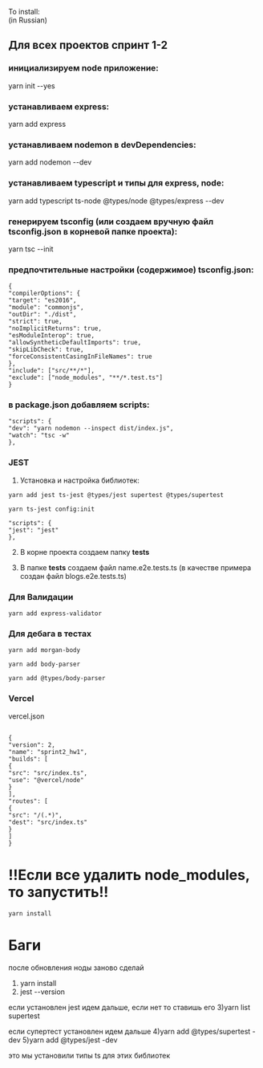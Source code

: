 To install:  
(in Russian)
## Для всех проектов спринт 1-2
### инициализируем node приложение:
yarn init --yes

### устанавливаем express:
yarn add express

### устанавливаем nodemon в devDependencies:
yarn add nodemon --dev

### устанавливаем typescript и типы для express, node:
yarn add typescript ts-node @types/node @types/express --dev

### генерируем tsconfig (или создаем вручную файл tsconfig.json в корневой папке проекта):
yarn tsc --init

###  предпочтительные настройки (содержимое) tsconfig.json:
```
{
"compilerOptions": {
"target": "es2016",
"module": "commonjs",
"outDir": "./dist",
"strict": true,
"noImplicitReturns": true,
"esModuleInterop": true,
"allowSyntheticDefaultImports": true,
"skipLibCheck": true,
"forceConsistentCasingInFileNames": true
},
"include": ["src/**/*"],
"exclude": ["node_modules", "**/*.test.ts"]
}
```
### в package.json добавляем scripts:

``` 
"scripts": {
"dev": "yarn nodemon --inspect dist/index.js",
"watch": "tsc -w"
},
```

 ### JEST
1. Установка и настройка библиотек:
```
yarn add jest ts-jest @types/jest supertest @types/supertest
```
```
yarn ts-jest config:init
```
```
"scripts": {
"jest": "jest"
},
```

2. В корне проекта создаем папку  __tests__

3. В папке  __tests__  создаем файл  name.e2e.tests.ts  (в качестве примера создан файл blogs.e2e.tests.ts)



###  Для Валидации
```
yarn add express-validator
```

### Для дебага в тестах

```
yarn add morgan-body
```

```
yarn add body-parser
```

```
yarn add @types/body-parser
```


### Vercel

vercel.json


```

{
"version": 2,
"name": "sprint2_hw1",
"builds": [
{
"src": "src/index.ts",
"use": "@vercel/node"
}
],
"routes": [
{
"src": "/(.*)",
"dest": "src/index.ts"
}
]
}
```


# !!Если все удалить node_modules, то запустить!!
```
yarn install
```
# Баги
после обновления ноды заново сделай
1) yarn install
2) jest --version

если установлен jest идем дальше, если нет то ставишь его
3)yarn list supertest

если супертест установлен идем дальше
4)yarn add @types/supertest -dev
5)yarn add @types/jest -dev

это мы установили типы ts для этих библиотек
